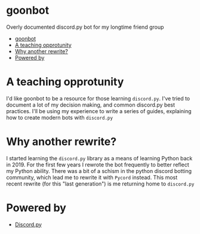 #  goonbot
Overly documented discord.py bot for my longtime friend group

- [goonbot](#goonbot)
- [A teaching opprotunity](#a-teaching-opprotunity)
- [Why another rewrite?](#why-another-rewrite)
- [Powered by](#powered-by)


# A teaching opprotunity
I'd like goonbot to be a resource for those learning `discord.py`. I've tried to document a lot of my decision making, and common discord.py best practices. I'll be using my experience to write a series of guides, explaining how to create modern bots with `discord.py`

# Why another rewrite?
I started learning the `discord.py` library as a means of learning Python back in 2019. For the first few years I rewrote the bot frequently to better reflect my Python ability. There was a bit of a schism in the python discord botting community, which lead me to rewrite it with `Pycord` instead. This most recent rewrite (for this "last generation") is me returning home to `discord.py`

# Powered by
- [Discord.py](https://discordpy.readthedocs.io/en/stable/)
